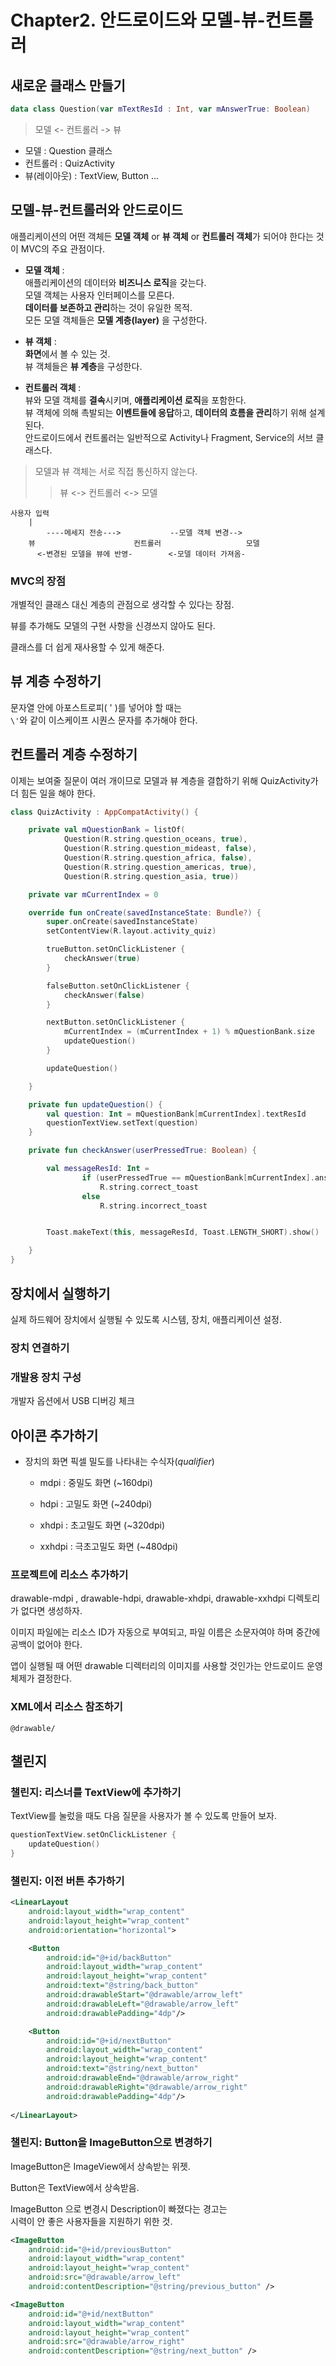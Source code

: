 # Chapter2. 안드로이드와 모델-뷰-컨트롤러

## 새로운 클래스 만들기

```kotlin
data class Question(var mTextResId : Int, var mAnswerTrue: Boolean)
```

> 모델 <- 컨트롤러 -> 뷰

- 모델 : Question 클래스
- 컨트롤러 : QuizActivity
- 뷰(레이아웃) : TextView, Button ...

## 모델-뷰-컨트롤러와 안드로이드

애플리케이션의 어떤 객체든 **모델 객체** or **뷰 객체** or **컨트롤러 객체**가 되어야 한다는 것이 MVC의 주요 관점이다.


- **모델 객체** :  
애플리케이션의 데이터와 **비즈니스 로직**을 갖는다.  
모델 객체는 사용자 인터페이스를 모른다.  
**데이터를 보존하고 관리**하는 것이 유일한 목적.  
모든 모델 객체들은 **모델 계층(layer)** 을 구성한다.

- **뷰 객체** :  
**화면**에서 볼 수 있는 것.  
뷰 객체들은 **뷰 계층**을 구성한다.

- **컨트롤러 객체** :  
뷰와 모델 객체를 **결속**시키며, **애플리케이션 로직**을 포함한다.  
뷰 객체에 의해 촉발되는 **이벤트들에 응답**하고, **데이터의 흐름을 관리**하기 위해 설계된다.  
안드로이드에서 컨트롤러는 일반적으로 Activity나 Fragment, Service의 서브 클래스다.


> 모델과 뷰 객체는 서로 직접 통신하지 않는다. 
>> 뷰 <-> 컨트롤러 <-> 모델

```
사용자 입력 
    |
        ----메세지 전송--->           --모델 객체 변경-->    
    뷰                      컨트롤러                   모델
      <-변경된 모델을 뷰에 반영-        <-모델 데이터 가져옴-
```

### MVC의 장점

개별적인 클래스 대신 계층의 관점으로 생각할 수 있다는 장점.

뷰를 추가해도 모델의 구현 사항을 신경쓰지 않아도 된다.

클래스를 더 쉽게 재사용할 수 있게 해준다.

## 뷰 계층 수정하기

문자열 안에 아포스트로피( ' )를 넣어야 할 때는  
`\'`와 같이 이스케이프 시퀀스 문자를 추가해야 한다.  

## 컨트롤러 계층 수정하기

이제는 보여줄 질문이 여러 개이므로 모델과 뷰 계층을 결합하기 위해 QuizActivity가 더 힘든 일을 해야 한다.

```kotlin
class QuizActivity : AppCompatActivity() {

    private val mQuestionBank = listOf(
            Question(R.string.question_oceans, true),
            Question(R.string.question_mideast, false),
            Question(R.string.question_africa, false),
            Question(R.string.question_americas, true),
            Question(R.string.question_asia, true))

    private var mCurrentIndex = 0

    override fun onCreate(savedInstanceState: Bundle?) {
        super.onCreate(savedInstanceState)
        setContentView(R.layout.activity_quiz)

        trueButton.setOnClickListener {
            checkAnswer(true)
        }

        falseButton.setOnClickListener {
            checkAnswer(false)
        }

        nextButton.setOnClickListener {
            mCurrentIndex = (mCurrentIndex + 1) % mQuestionBank.size
            updateQuestion()
        }

        updateQuestion()

    }

    private fun updateQuestion() {
        val question: Int = mQuestionBank[mCurrentIndex].textResId
        questionTextView.setText(question)
    }

    private fun checkAnswer(userPressedTrue: Boolean) {

        val messageResId: Int =
                if (userPressedTrue == mQuestionBank[mCurrentIndex].answerTrue)
                    R.string.correct_toast
                else
                    R.string.incorrect_toast


        Toast.makeText(this, messageResId, Toast.LENGTH_SHORT).show()

    }
}

```

## 장치에서 실행하기
실제 하드웨어 장치에서 실행될 수 있도록 시스템, 장치, 애플리케이션 설정.

### 장치 연결하기

### 개발용 장치 구성

개발자 옵션에서 USB 디버깅 체크

## 아이콘 추가하기

- 장치의 화면 픽셀 밀도를 나타내는 수식자(_qualifier_)

    - mdpi : 중밀도 화면 (~160dpi)

    - hdpi : 고밀도 화면 (~240dpi)
    - xhdpi : 초고밀도 화면 (~320dpi)
    - xxhdpi : 극초고밀도 화면 (~480dpi)


### 프로젝트에 리소스 추가하기

drawable-mdpi , drawable-hdpi, drawable-xhdpi, drawable-xxhdpi 디렉토리가 없다면 생성하자.

이미지 파일에는 리소스 ID가 자동으로 부여되고, 
파일 이름은 소문자여야 하며 중간에 공백이 없어야 한다.


앱이 실행될 때 어떤 drawable 디렉터리의 이미지를 사용할 것인가는 안드로이드 운영체제가 결정한다.


### XML에서 리소스 참조하기

`@drawable/`

## 챌린지

### 챌린지: 리스너를 TextView에 추가하기

TextView를 눌렀을 때도 다음 질문을 사용자가 볼 수 있도록 만들어 보자.

```kotlin
questionTextView.setOnClickListener {
    updateQuestion()
}
```

### 챌린지: 이전 버튼 추가하기

```xml
<LinearLayout
    android:layout_width="wrap_content"
    android:layout_height="wrap_content"
    android:orientation="horizontal">

    <Button
        android:id="@+id/backButton"
        android:layout_width="wrap_content"
        android:layout_height="wrap_content"
        android:text="@string/back_button"
        android:drawableStart="@drawable/arrow_left"
        android:drawableLeft="@drawable/arrow_left"
        android:drawablePadding="4dp"/>

    <Button
        android:id="@+id/nextButton"
        android:layout_width="wrap_content"
        android:layout_height="wrap_content"
        android:text="@string/next_button"
        android:drawableEnd="@drawable/arrow_right"
        android:drawableRight="@drawable/arrow_right"
        android:drawablePadding="4dp"/>
        
</LinearLayout>
```



### 챌린지: Button을 ImageButton으로 변경하기

ImageButton은 ImageView에서 상속받는 위젯.

Button은 TextView에서 상속받음.

ImageButton 으로 변경시 Description이 빠졌다는 경고는  
시력이 안 좋은 사용자들을 지원하기 위한 것.



```xml
<ImageButton
    android:id="@+id/previousButton"
    android:layout_width="wrap_content"
    android:layout_height="wrap_content"
    android:src="@drawable/arrow_left"
    android:contentDescription="@string/previous_button" />

<ImageButton
    android:id="@+id/nextButton"
    android:layout_width="wrap_content"
    android:layout_height="wrap_content"
    android:src="@drawable/arrow_right"
    android:contentDescription="@string/next_button" />

```
